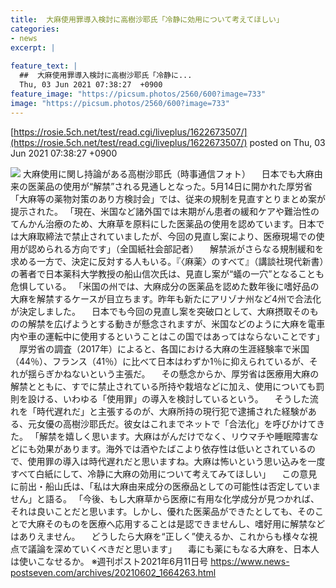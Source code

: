 ```yaml
---
title:  大麻使用罪導入検討に高樹沙耶氏「冷静に効用について考えてほしい」  
categories:
- news
excerpt: |
  
feature_text: |
  ##  大麻使用罪導入検討に高樹沙耶氏「冷静に...
  Thu, 03 Jun 2021 07:38:27  +0900
feature_image: "https://picsum.photos/2560/600?image=733"
image: "https://picsum.photos/2560/600?image=733"
---
```


[https://rosie.5ch.net/test/read.cgi/liveplus/1622673507/](https://rosie.5ch.net/test/read.cgi/liveplus/1622673507/)
posted on Thu, 03 Jun 2021 07:38:27  +0900

<!--more-->

![](https://www.news-postseven.com/uploads/2021/05/28/jiji_takagi_saya.jpg) 大麻使用に関し持論がある高樹沙耶氏（時事通信フォト） 　日本でも大麻由来の医薬品の使用が“解禁”される見通しとなった。5月14日に開かれた厚労省「大麻等の薬物対策のあり方検討会」では、従来の規制を見直すとりまとめ案が提示された。 「現在、米国など諸外国では末期がん患者の緩和ケアや難治性のてんかん治療のため、大麻草を原料にした医薬品の使用を認めています。日本では大麻取締法で禁止されていましたが、今回の見直し案により、医療現場での使用が認められる方向です」（全国紙社会部記者） 　解禁派がさらなる規制緩和を求める一方で、決定に反対する人もいる。『〈麻薬〉のすべて』（講談社現代新書）の著者で日本薬科大学教授の船山信次氏は、見直し案が“蟻の一穴”となることも危惧している。 「米国の州では、大麻成分の医薬品を認めた数年後に嗜好品の大麻を解禁するケースが目立ちます。昨年も新たにアリゾナ州など4州で合法化が決定しました。 　日本でも今回の見直し案を突破口として、大麻摂取そのものの解禁を広げようとする動きが懸念されますが、米国などのように大麻を電車内や車の運転中に使用するということはこの国ではあってはならないことです」 　厚労省の調査（2017年）によると、各国における大麻の生涯経験率で米国（44％）、フランス（41％）に比べて日本はわずか1％に抑えられているが、それが揺らぎかねないという主張だ。 　その懸念からか、厚労省は医療用大麻の解禁とともに、すでに禁止されている所持や栽培などに加え、使用についても罰則を設ける、いわゆる「使用罪」の導入を検討しているという。 　そうした流れを「時代遅れだ」と主張するのが、大麻所持の現行犯で逮捕された経験がある、元女優の高樹沙耶氏だ。彼女はこれまでネットで「合法化」を呼びかけてきた。 「解禁を嬉しく思います。大麻はがんだけでなく、リウマチや睡眠障害などにも効果があります。海外では酒やたばこより依存性は低いとされているので、使用罪の導入は時代遅れだと思いますね。大麻は怖いという思い込みを一度すべて白紙にして、冷静に大麻の効用について考えてみてほしい」 　この意見に前出・船山氏は、「私は大麻由来成分の医療品としての可能性は否定していません」と語る。 「今後、もし大麻草から医療に有用な化学成分が見つかれば、それは良いことだと思います。しかし、優れた医薬品ができたとしても、そのことで大麻そのものを医療へ応用することは是認できませんし、嗜好用に解禁などはありえません。 　どうしたら大麻を“正しく”使えるか、これからも様々な視点で議論を深めていくべきだと思います」 　毒にも薬にもなる大麻を、日本人は使いこなせるか。 ※週刊ポスト2021年6月11日号 https://www.news-postseven.com/archives/20210602_1664263.html
